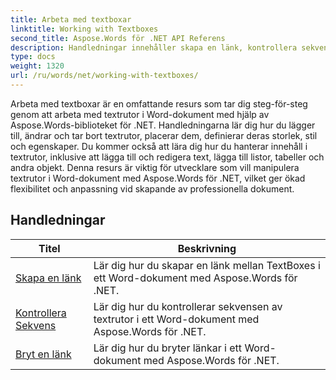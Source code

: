 ```yaml
---
title: Arbeta med textboxar
linktitle: Working with Textboxes
second_title: Aspose.Words för .NET API Referens
description: Handledningar innehåller skapa en länk, kontrollera sekvens och bryta en länk med Aspose.Words för .NET.
type: docs
weight: 1320
url: /ru/words/net/working-with-textboxes/
---
```

Arbeta med textboxar är en omfattande resurs som tar dig steg-för-steg genom att arbeta med textrutor i Word-dokument med hjälp av Aspose.Words-biblioteket för .NET. Handledningarna lär dig hur du lägger till, ändrar och tar bort textrutor, placerar dem, definierar deras storlek, stil och egenskaper. Du kommer också att lära dig hur du hanterar innehåll i textrutor, inklusive att lägga till och redigera text, lägga till listor, tabeller och andra objekt. Denna resurs är viktig för utvecklare som vill manipulera textrutor i Word-dokument med Aspose.Words för .NET, vilket ger ökad flexibilitet och anpassning vid skapande av professionella dokument.

 ## Handledningar
| Titel | Beskrivning |
| --- | --- |
| [Skapa en länk](./create-a-link/) | Lär dig hur du skapar en länk mellan TextBoxes i ett Word-dokument med Aspose.Words för .NET. |
| [Kontrollera Sekvens](./check-sequence/) | Lär dig hur du kontrollerar sekvensen av textrutor i ett Word-dokument med Aspose.Words för .NET. |
| [Bryt en länk](./break-a-link/) | Lär dig hur du bryter länkar i ett Word-dokument med Aspose.Words för .NET. |